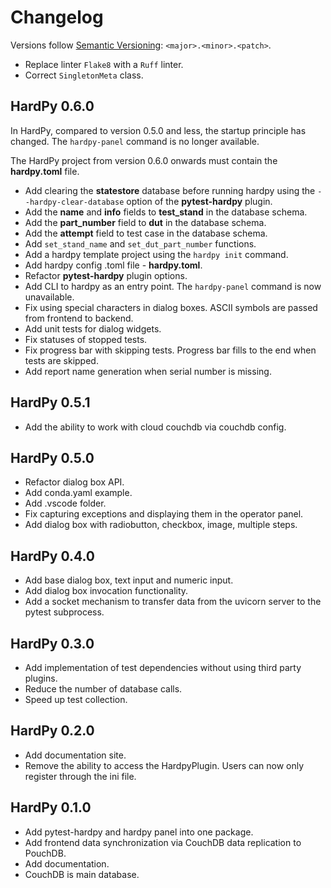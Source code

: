 # Changelog

Versions follow [Semantic Versioning](https://semver.org/): `<major>.<minor>.<patch>`.

* Replace linter `Flake8` with a `Ruff` linter. 
* Correct `SingletonMeta` class.

## HardPy 0.6.0

In HardPy, compared to version 0.5.0 and less, the startup principle has changed.
The `hardpy-panel` command is no longer available.

The HardPy project from version 0.6.0 onwards must contain the **hardpy.toml** file.

* Add clearing the **statestore** database before running hardpy using
  the `--hardpy-clear-database` option of the **pytest-hardpy** plugin.
* Add the **name** and **info** fields to **test_stand** in the database schema.
* Add the **part_number** field to **dut** in the database schema.
* Add the **attempt** field to test case in the database schema.
* Add `set_stand_name` and `set_dut_part_number` functions.
* Add a hardpy template project using the `hardpy init` command.
* Add hardpy config .toml file - **hardpy.toml**.
* Refactor **pytest-hardpy** plugin options.
* Add CLI to hardpy as an entry point. The `hardpy-panel` command is now unavailable.
* Fix using special characters in dialog boxes. ASCII symbols are passed from frontend to backend.
* Add unit tests for dialog widgets.
* Fix statuses of stopped tests.
* Fix progress bar with skipping tests. Progress bar fills to the end when tests are skipped.
* Add report name generation when serial number is missing.

## HardPy 0.5.1

* Add the ability to work with cloud couchdb via couchdb config.

## HardPy 0.5.0

* Refactor dialog box API.
* Add conda.yaml example.
* Add .vscode folder.
* Fix capturing exceptions and displaying them in the operator panel.
* Add dialog box with radiobutton, checkbox, image, multiple steps.

## HardPy 0.4.0

* Add base dialog box, text input and numeric input.
* Add dialog box invocation functionality.
* Add a socket mechanism to transfer data from the uvicorn server to the pytest subprocess.

## HardPy 0.3.0

* Add implementation of test dependencies without using third party plugins.
* Reduce the number of database calls.
* Speed up test collection.

## HardPy 0.2.0

* Add documentation site.
* Remove the ability to access the HardpyPlugin. Users can now only register through the ini file.

## HardPy 0.1.0

* Add pytest-hardpy and hardpy panel into one package.
* Add frontend data synchronization via CouchDB data replication to PouchDB.
* Add documentation.
* CouchDB is main database.
